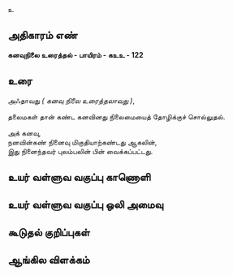 உ


## அதிகாரம் எண்

**கனவுநிலை உரைத்தல் - பாயிரம் - கஉஉ - 122**

## உரை

அஃதாவது _( கனவு நிலை உரைத்தலாவது )_,  

தலைமகள் தான் கண்ட கனவினது நிலைமையைத் தோழிக்குச் சொல்லுதல்.  

அக் கனவு,  
நனவின்கண் நினைவு மிகுதியாற்கண்டது ஆகலின்,    
இது நினைந்தவர் புலம்பலின் பின் வைக்கப்பட்டது.

## உயர் வள்ளுவ வகுப்பு காணொளி


## உயர் வள்ளுவ வகுப்பு ஒலி அமைவு 


## கூடுதல் குறிப்புகள்


## ஆங்கில விளக்கம்

